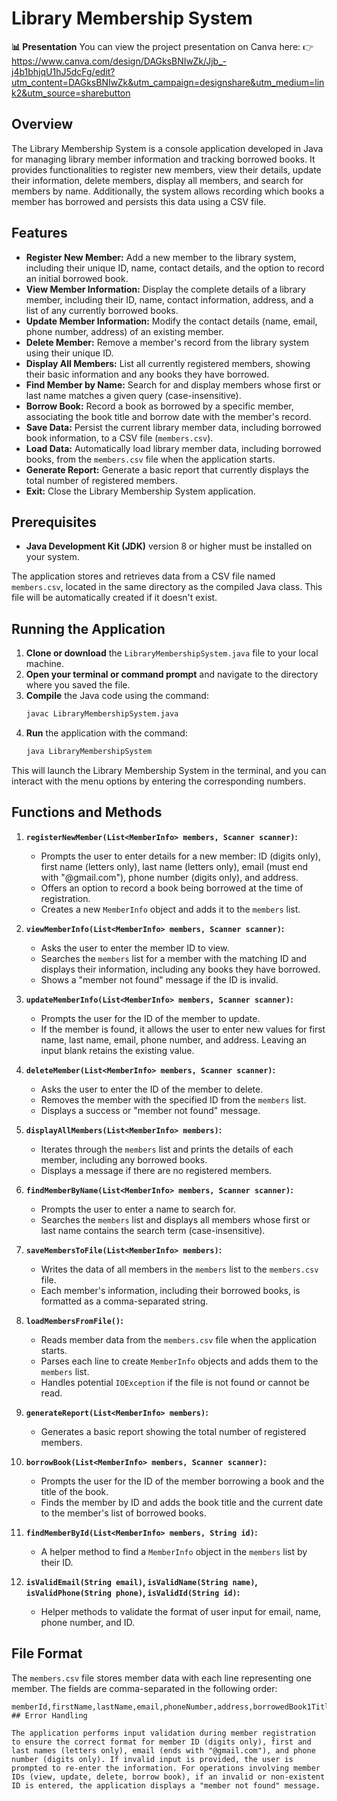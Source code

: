 # Library Membership System 

**📊 Presentation**
You can view the project presentation on Canva here:
👉 https://www.canva.com/design/DAGksBNIwZk/Jjb_-j4b1bhjqU1hJ5dcFg/edit?utm_content=DAGksBNIwZk&utm_campaign=designshare&utm_medium=link2&utm_source=sharebutton

## Overview

The Library Membership System is a console application developed in Java for managing library member information and tracking borrowed books. It provides functionalities to register new members, view their details, update their information, delete members, display all members, and search for members by name. Additionally, the system allows recording which books a member has borrowed and persists this data using a CSV file.

## Features

* **Register New Member:** Add a new member to the library system, including their unique ID, name, contact details, and the option to record an initial borrowed book.
* **View Member Information:** Display the complete details of a library member, including their ID, name, contact information, address, and a list of any currently borrowed books.
* **Update Member Information:** Modify the contact details (name, email, phone number, address) of an existing member.
* **Delete Member:** Remove a member's record from the library system using their unique ID.
* **Display All Members:** List all currently registered members, showing their basic information and any books they have borrowed.
* **Find Member by Name:** Search for and display members whose first or last name matches a given query (case-insensitive).
* **Borrow Book:** Record a book as borrowed by a specific member, associating the book title and borrow date with the member's record.
* **Save Data:** Persist the current library member data, including borrowed book information, to a CSV file (`members.csv`).
* **Load Data:** Automatically load library member data, including borrowed books, from the `members.csv` file when the application starts.
* **Generate Report:** Generate a basic report that currently displays the total number of registered members.
* **Exit:** Close the Library Membership System application.

## Prerequisites

* **Java Development Kit (JDK)** version 8 or higher must be installed on your system.

The application stores and retrieves data from a CSV file named `members.csv`, located in the same directory as the compiled Java class. This file will be automatically created if it doesn't exist.

## Running the Application

1.  **Clone or download** the `LibraryMembershipSystem.java` file to your local machine.
2.  **Open your terminal or command prompt** and navigate to the directory where you saved the file.
3.  **Compile** the Java code using the command:
    ```bash
    javac LibraryMembershipSystem.java
    ```
4.  **Run** the application with the command:
    ```bash
    java LibraryMembershipSystem
    ```

This will launch the Library Membership System in the terminal, and you can interact with the menu options by entering the corresponding numbers.

## Functions and Methods

1.  **`registerNewMember(List<MemberInfo> members, Scanner scanner)`:**
    * Prompts the user to enter details for a new member: ID (digits only), first name (letters only), last name (letters only), email (must end with "@gmail.com"), phone number (digits only), and address.
    * Offers an option to record a book being borrowed at the time of registration.
    * Creates a new `MemberInfo` object and adds it to the `members` list.

2.  **`viewMemberInfo(List<MemberInfo> members, Scanner scanner)`:**
    * Asks the user to enter the member ID to view.
    * Searches the `members` list for a member with the matching ID and displays their information, including any books they have borrowed.
    * Shows a "member not found" message if the ID is invalid.

3.  **`updateMemberInfo(List<MemberInfo> members, Scanner scanner)`:**
    * Prompts the user for the ID of the member to update.
    * If the member is found, it allows the user to enter new values for first name, last name, email, phone number, and address. Leaving an input blank retains the existing value.

4.  **`deleteMember(List<MemberInfo> members, Scanner scanner)`:**
    * Asks the user to enter the ID of the member to delete.
    * Removes the member with the specified ID from the `members` list.
    * Displays a success or "member not found" message.

5.  **`displayAllMembers(List<MemberInfo> members)`:**
    * Iterates through the `members` list and prints the details of each member, including any borrowed books.
    * Displays a message if there are no registered members.

6.  **`findMemberByName(List<MemberInfo> members, Scanner scanner)`:**
    * Prompts the user to enter a name to search for.
    * Searches the `members` list and displays all members whose first or last name contains the search term (case-insensitive).

7.  **`saveMembersToFile(List<MemberInfo> members)`:**
    * Writes the data of all members in the `members` list to the `members.csv` file.
    * Each member's information, including their borrowed books, is formatted as a comma-separated string.

8.  **`loadMembersFromFile()`:**
    * Reads member data from the `members.csv` file when the application starts.
    * Parses each line to create `MemberInfo` objects and adds them to the `members` list.
    * Handles potential `IOException` if the file is not found or cannot be read.

9.  **`generateReport(List<MemberInfo> members)`:**
    * Generates a basic report showing the total number of registered members.

10. **`borrowBook(List<MemberInfo> members, Scanner scanner)`:**
    * Prompts the user for the ID of the member borrowing a book and the title of the book.
    * Finds the member by ID and adds the book title and the current date to the member's list of borrowed books.

11. **`findMemberById(List<MemberInfo> members, String id)`:**
    * A helper method to find a `MemberInfo` object in the `members` list by their ID.

12. **`isValidEmail(String email)`, `isValidName(String name)`, `isValidPhone(String phone)`, `isValidId(String id)`:**
    * Helper methods to validate the format of user input for email, name, phone number, and ID.

## File Format

The `members.csv` file stores member data with each line representing one member. The fields are comma-separated in the following order:

```csv
memberId,firstName,lastName,email,phoneNumber,address,borrowedBook1Title|borrowDate1;borrowedBook2Title|borrowDate2;...
## Error Handling

The application performs input validation during member registration to ensure the correct format for member ID (digits only), first and last names (letters only), email (ends with "@gmail.com"), and phone number (digits only). If invalid input is provided, the user is prompted to re-enter the information. For operations involving member IDs (view, update, delete, borrow book), if an invalid or non-existent ID is entered, the application displays a "member not found" message.
